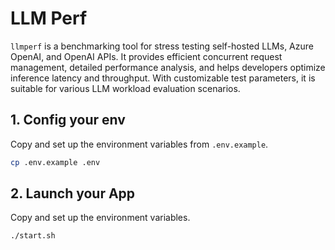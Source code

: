 # LLM Perf

`llmperf` is a benchmarking tool for stress testing self-hosted LLMs, Azure OpenAI, and OpenAI APIs. It provides efficient concurrent request management, detailed performance analysis, and helps developers optimize inference latency and throughput. With customizable test parameters, it is suitable for various LLM workload evaluation scenarios.

## 1. Config your env

Copy and set up the environment variables from `.env.example`.

```bash
cp .env.example .env
```

## 2. Launch your App

Copy and set up the environment variables.

```bash
./start.sh
```
